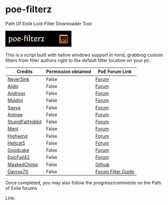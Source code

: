 # poe-filterz
Path Of Exile Loot Filter Downloader Tool

![Logo](https://github.com/HKPrice/poe-filterz/blob/master/images/logo.jpg)

This is a script built with native windows support in mind, grabbing custom filters from filter authors right to the default filter location on your pc.







Credits | Permission obtained | PoE Forum Link
--- | --- | ---
[NeverSink](https://github.com/NeverSinkDev) | False |  [Forum](https://www.pathofexile.com/forum/view-thread/1246208)
[Ajido](reddit.com/user/Ajido/) | False | [Forum](https://www.pathofexile.com/forum/view-thread/1332504)
[Androox](https://www.pathofexile.com/account/view-profile/Andr00x) | False | [Forum](https://www.pathofexile.com/forum/view-thread/2089969)
[Muldini](https://www.pathofexile.com/account/view-profile/Muldini) | False | [Forum](https://www.pathofexile.com/forum/view-thread/1259059)
[Sayya](https://www.pathofexile.com/account/view-profile/SayyadinaAtreides) | False | [Forum](https://www.pathofexile.com/forum/view-thread/1260712)
[Antnee](https://gist.githubusercontent.com/Antnee83/) | False | [Forum](http://www.pathofexile.com/forum/view-thread/1245785/page/1)
[StupidFatHobbit](https://www.pathofexile.com/account/view-profile/StupidFatHobbit) | False | [Forum](https://www.pathofexile.com/forum/view-thread/1595976)
[Ment](https://github.com/ment2008/)|False| [Forum](https://www.pathofexile.com/forum/view-thread/1243499)
[Highwind](https://www.pathofexile.com/account/view-profile/ffhighwind) | False | [Forum](https://www.pathofexile.com/forum/view-thread/1490867)
[Hellcat5](https://github.com/hellcat5/) | False | [Forum](https://www.pathofexile.com/forum/view-thread/1333215)
[Goodcake](https://www.pathofexile.com/account/view-profile/goodcake)| False | [Forum](https://www.pathofexile.com/forum/view-thread/1304929)
[EpicFail42](https://www.pathofexile.com/account/view-profile/EpicFail42) | False | [Forum](https://www.pathofexile.com/forum/view-thread/1296898)
[MaskedChimp](https://www.pathofexile.com/account/view-profile/MaskedChimp) |False| [Github](https://github.com/MaskedChimp/LootFilter/releases)
[Davros70](https://www.pathofexile.com/account/view-profile/davros70) | False | [Forum Filter Guide](https://www.pathofexile.com/forum/view-thread/1260664)


Once completed, you may also follow the progress/comments on the Path of Exile forums

Link:
